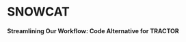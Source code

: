 # SNOWCAT

#### <b>S</b>treamli<b>n</b>ing <b>O</b>ur <b>W</b>orkflow: <b>C</b>ode <b>A</b>lternative for <b>T</b>RACTOR




